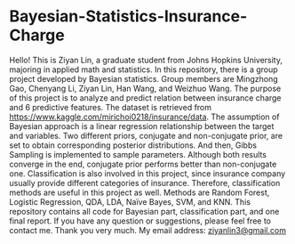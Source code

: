 # Bayesian-Statistics-Insurance-Charge

Hello! This is Ziyan Lin, a graduate student from Johns Hopkins University, majoring in applied math and statistics.
In this repository, there is a group project developed by Bayesian statistics. Group members are Mingzhong Gao, Chenyang Li, Ziyan Lin, Han Wang, and Weizhuo Wang.
The purpose of this project is to analyze and predict relation between insurance charge and 6 predictive features. The dataset is retrieved from https://www.kaggle.com/mirichoi0218/insurance/data. 
The assumption of Bayesian approach is a linear regression relationship between the target and variables. Two different priors, conjugate and non-conjugate prior, are set to obtain corresponding posterior distributions. And then, Gibbs Sampling is implemented to sample parameters. Although both results converge in the end, conjugate prior performs better than non-conjugate one.
Classification is also involved in this project, since insurance company usually provide different categories of insurance. Therefore, classification methods are useful in this project as well. Methods are Random Forest, Logistic Regression, QDA, LDA, Naïve Bayes, SVM, and KNN.
This repository contains all code for Bayesian part, classification part, and one final report. If you have any question or suggestions, please feel free to contact me. Thank you very much.
My email address: ziyanlin3@gmail.com
